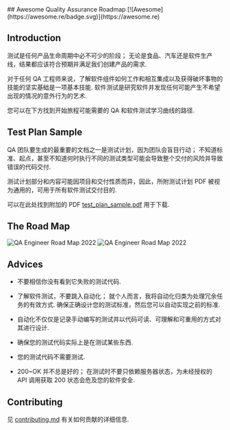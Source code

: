 <div class="github-widget" data-repo="fityanos/awesome-quality-assurance-roadmap"></div>
<script async src="https://pagead2.googlesyndication.com/pagead/js/adsbygoogle.js"></script><ins class="adsbygoogle" style="display:block" data-ad-client="ca-pub-6890694312814945" data-ad-slot="5473692530" data-ad-format="auto"  data-full-width-responsive="true"></ins><script>(adsbygoogle = window.adsbygoogle || []).push({});</script>
## Awesome Quality Assurance Roadmap [![Awesome](https://awesome.re/badge.svg)](https://awesome.re)


## Introduction

测试是任何产品生命周期中必不可少的阶段； 无论是食品、汽车还是软件生产线，结果都应该符合预期并满足我们创建产品的需求.

对于任何 QA 工程师来说，了解软件组件如何工作和相互集成以及获得破坏事物的技能的坚实基础是一项基本技能. 软件测试是研究软件并发现任何可能产生不希望出现的情况的意外行为的艺术.

您可以在下方找到开始旅程可能需要的 QA 和软件测试学习曲线的路径.

## Test Plan Sample

 QA 团队要生成的最重要的文档之一是测试计划，因为团队会盲目行动； 不知道标准、起点，甚至不知道何时执行不同的测试类型可能会导致整个交付的风险并导致错误的代码交付.

测试计划部分和内容可能因项目和交付性质而异，因此，所附测试计划 PDF 被视为通用的，可用于所有软件测试交付目的.

可以在此处找到附加的 PDF [test_plan_sample.pdf](https://github.com/anas-qa/Quality-Assurance-Road-Map/blob/master/Test_Plan_Sample.pdf) 用于下载.

## The Road Map

![QA Engineer Road Map 2022](https://i.imgur.com/WdAMbRW.png)
![QA Engineer Road Map 2022](https://i.imgur.com/jgfN9Hh.png)

## Advices

- 不要相信你没有看到它失败的测试代码.

 - 了解软件测试，不要跳入自动化； 就个人而言，我将自动化归类为处理冗余任务的有效方式. 确保正确设计您的测试标准，然后您可以自动实现之前的标准.

- 自动化不仅仅是记录手动编写的测试并以代码可读、可理解和可重用的方式对其进行设计.

- 确保您的测试代码实际上是在测试某些东西.

- 您的测试代码不需要测试.

 - 200~OK 并不总是好的； 在测试时不要只依赖服务器状态，为未经授权的 API 调用获取 200 状态会危及您的软件安全.

## Contributing

见 [contributing.md](https://github.com/fityanos/awesome-quality-assurance-road-map/blob/master/contributing.md) 有关如何贡献的详细信息.
